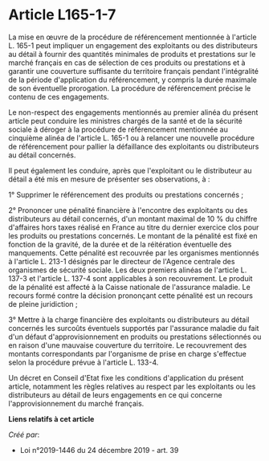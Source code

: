 # Article L165-1-7

La mise en œuvre de la procédure de référencement mentionnée à l'article L. 165-1 peut impliquer un engagement des
exploitants ou des distributeurs au détail à fournir des quantités minimales de produits et prestations sur le marché
français en cas de sélection de ces produits ou prestations et à garantir une couverture suffisante du territoire français
pendant l'intégralité de la période d'application du référencement, y compris la durée maximale de son éventuelle
prorogation. La procédure de référencement précise le contenu de ces engagements.

Le non-respect des engagements mentionnés au premier alinéa du présent article peut conduire les ministres chargés de la
santé et de la sécurité sociale à déroger à la procédure de référencement mentionnée au cinquième alinéa de l'article L.
165-1 ou à relancer une nouvelle procédure de référencement pour pallier la défaillance des exploitants ou distributeurs au
détail concernés.

Il peut également les conduire, après que l'exploitant ou le distributeur au détail a été mis en mesure de présenter ses
observations, à :

1° Supprimer le référencement des produits ou prestations concernés ;

2° Prononcer une pénalité financière à l'encontre des exploitants ou des distributeurs au détail concernés, d'un montant
maximal de 10 % du chiffre d'affaires hors taxes réalisé en France au titre du dernier exercice clos pour les produits ou
prestations concernés. Le montant de la pénalité est fixé en fonction de la gravité, de la durée et de la réitération
éventuelle des manquements. Cette pénalité est recouvrée par les organismes mentionnés à l'article L. 213-1 désignés par le
directeur de l'Agence centrale des organismes de sécurité sociale. Les deux premiers alinéas de l'article L. 137-3 et
l'article L. 137-4 sont applicables à son recouvrement. Le produit de la pénalité est affecté à la Caisse nationale de
l'assurance maladie. Le recours formé contre la décision prononçant cette pénalité est un recours de pleine juridiction ;

3° Mettre à la charge financière des exploitants ou distributeurs au détail concernés les surcoûts éventuels supportés par
l'assurance maladie du fait d'un défaut d'approvisionnement en produits ou prestations sélectionnés ou en raison d'une
mauvaise couverture du territoire. Le recouvrement des montants correspondants par l'organisme de prise en charge s'effectue
selon la procédure prévue à l'article L. 133-4.

Un décret en Conseil d'Etat fixe les conditions d'application du présent article, notamment les règles relatives au respect
par les exploitants ou les distributeurs au détail de leurs engagements en ce qui concerne l'approvisionnement du marché
français.

**Liens relatifs à cet article**

_Créé par_:

  - Loi n°2019-1446 du 24 décembre 2019 - art. 39
